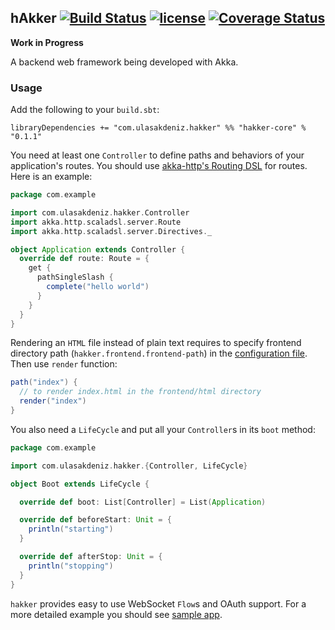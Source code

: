 ## hAkker [![Build Status][travis-image]][travis-url] [![license][license-image]][license-url] [![Coverage Status][coveralls-image]][coveralls-url]
[travis-image]: http://img.shields.io/travis/ulasakdeniz/hakker/master.svg
[travis-url]: https://travis-ci.org/ulasakdeniz/hakker
[coveralls-image]: https://coveralls.io/repos/github/ulasakdeniz/hakker/badge.svg?branch=master
[coveralls-url]: https://coveralls.io/github/ulasakdeniz/hakker?branch=master
[license-image]: https://img.shields.io/github/license/mashape/apistatus.svg?maxAge=2592000
[license-url]: https://github.com/ulasakdeniz/hakker/blob/master/LICENSE

**Work in Progress**

A backend web framework being developed with Akka.

### Usage
Add the following to your `build.sbt`:

```libraryDependencies += "com.ulasakdeniz.hakker" %% "hakker-core" % "0.1.1"```

You need at least one `Controller` to define paths and behaviors of your application's routes. You should use [akka-http's Routing DSL](http://doc.akka.io/docs/akka/2.4.8/scala/http/routing-dsl/index.html) for routes. Here is an example:

```scala
package com.example

import com.ulasakdeniz.hakker.Controller
import akka.http.scaladsl.server.Route
import akka.http.scaladsl.server.Directives._

object Application extends Controller {
  override def route: Route = {
    get {
      pathSingleSlash {
        complete("hello world")
      }
    }
  }
}
```

Rendering an `HTML` file instead of plain text requires to specify frontend directory path (`hakker.frontend.frontend-path`) in the [configuration file](https://github.com/ulasakdeniz/hakker-sample/blob/master/src/main/resources/application.conf). Then use `render` function:

```scala
path("index") {
  // to render index.html in the frontend/html directory
  render("index")
}
```

You also need a `LifeCycle` and put all your `Controller`s in its `boot` method:

```scala
package com.example

import com.ulasakdeniz.hakker.{Controller, LifeCycle}

object Boot extends LifeCycle {

  override def boot: List[Controller] = List(Application)

  override def beforeStart: Unit = {
    println("starting")
  }

  override def afterStop: Unit = {
    println("stopping")
  }
}
```

`hakker` provides easy to use WebSocket `Flow`s and OAuth support. For a more detailed example you should see [sample app](https://github.com/ulasakdeniz/hakker-sample).
